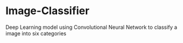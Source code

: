 # Image-Classifier
Deep Learning model using Convolutional Neural Network  to classify a image into six categories



